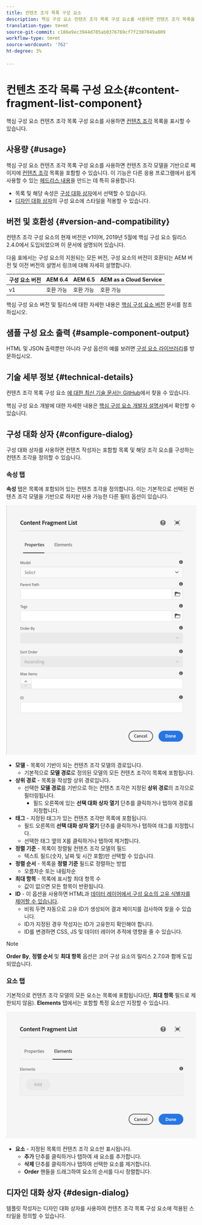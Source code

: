 ```yaml
---
title: 컨텐츠 조각 목록 구성 요소
description: 핵심 구성 요소 컨텐츠 조각 목록 구성 요소를 사용하면 컨텐츠 조각 목록을 표시할 수 있습니다.
translation-type: tm+mt
source-git-commit: c186e9ec3944d785ab0376769cf7f2307049a809
workflow-type: tm+mt
source-wordcount: '762'
ht-degree: 3%

---
```



# 컨텐츠 조각 목록 구성 요소{#content-fragment-list-component}

핵심 구성 요소 컨텐츠 조각 목록 구성 요소를 사용하면 [컨텐츠 조각](https://docs.adobe.com/content/help/en/experience-manager-cloud-service/assets/content-fragments/content-fragments.html) 목록을 표시할 수 있습니다.

## 사용량 {#usage}

핵심 구성 요소 컨텐츠 조각 목록 구성 요소를 사용하면 컨텐츠 조각 모델을 기반으로 페이지에 [컨텐츠 조각](https://docs.adobe.com/content/help/en/experience-manager-cloud-service/assets/content-fragments/content-fragments.html) 목록을 포함할 수 있습니다. 이 기능은 다른 응용 프로그램에서 쉽게 사용할 수 있는 [헤드리스 내용](https://helpx.adobe.com/kr/experience-manager/6-5/sites/developing/user-guide.html?topic=/experience-manager/6-5/sites/developing/morehelp/headless.ug.js)을 만드는 데 특히 유용합니다.

* 목록 및 해당 속성은 [구성 대화 상자](#configure-dialog)에서 선택할 수 있습니다.
* [디자인 대화 상자](#design-dialog)의 구성 요소에 스타일을 적용할 수 있습니다.

## 버전 및 호환성 {#version-and-compatibility}

컨텐츠 조각 구성 요소의 현재 버전은 v1이며, 2019년 5월에 핵심 구성 요소 릴리스 2.4.0에서 도입되었으며 이 문서에 설명되어 있습니다.

다음 표에서는 구성 요소의 지원되는 모든 버전, 구성 요소의 버전이 호환되는 AEM 버전 및 이전 버전의 설명서 링크에 대해 자세히 설명합니다.

| 구성 요소 버전 | AEM 6.4 | AEM 6.5 | AEM as a Cloud Service |
|--- |--- |---|---|
| v1 | 호환 가능 | 호환 가능 | 호환 가능 |

핵심 구성 요소 버전 및 릴리스에 대한 자세한 내용은 [핵심 구성 요소 버전](/help/versions.md) 문서를 참조하십시오.

## 샘플 구성 요소 출력 {#sample-component-output}

HTML 및 JSON 출력뿐만 아니라 구성 옵션의 예를 보려면 [구성 요소 라이브러리](https://adobe.com/go/aem_cmp_library_cflist)를 방문하십시오.

## 기술 세부 정보 {#technical-details}

컨텐츠 조각 목록 구성 요소 [에 대한 최신 기술 문서는 GitHub](https://adobe.com/go/aem_cmp_tech_cflist_v1)에서 찾을 수 있습니다.

핵심 구성 요소 개발에 대한 자세한 내용은 [핵심 구성 요소 개발자 설명서](/help/developing/overview.md)에서 확인할 수 있습니다.

## 구성 대화 상자 {#configure-dialog}

구성 대화 상자를 사용하면 컨텐츠 작성자는 포함할 목록 및 해당 조각 요소를 구성하는 컨텐츠 조각을 정의할 수 있습니다.

### 속성 탭

**속성** 탭은 목록에 포함되어 있는 컨텐츠 조각을 정의합니다. 이는 기본적으로 선택된 컨텐츠 조각 모델을 기반으로 하지만 사용 가능한 다른 필터 옵션이 있습니다.

![컨텐츠 조각 목록 구성 요소의 편집 대화 상자의 속성 탭](/help/assets/content-fragment-list-properties.png)

* **모델**  - 목록이 기반이 되는 컨텐츠 조각 모델의 경로입니다.
   * 기본적으로 **모델 경로**&#x200B;로 정의된 모델의 모든 컨텐츠 조각이 목록에 포함됩니다.
* **상위 경로**  - 목록을 작성할 상위 경로입니다.
   * 선택한 **모델 경로**&#x200B;를 기반으로 하는 컨텐츠 조각은 지정된 **상위 경로**&#x200B;의 조각으로 필터링됩니다.
      * 필드 오른쪽에 있는 **선택 대화 상자 열기** 단추를 클릭하거나 탭하여 경로를 지정합니다.
* **태그**  - 지정된 태그가 있는 컨텐츠 조각만 목록에 포함됩니다.
   * 필드 오른쪽의 **선택 대화 상자 열기** 단추를 클릭하거나 탭하여 태그를 지정합니다.
   * 선택한 태그 옆의 X를 클릭하거나 탭하여 제거합니다.
* **정렬 기준**  - 목록이 정렬될 컨텐츠 조각 모델의 필드
   * 텍스트 필드(숫자, 날짜 및 시간 포함)만 선택할 수 있습니다.
* **정렬 순서**  - 목록을  **정렬 기준** 필드로 정렬하는 방법
   * 오름차순 또는 내림차순
* **최대 항목**  - 목록에 표시할 최대 항목 수
   * 값이 없으면 모든 항목이 반환됩니다.
* **ID**  - 이 옵션을 사용하면 HTML과  [데이터 레이어에서 구성 요소의 고유 식별자를 제어할 수 있습니다](/help/developing/data-layer/overview.md).
   * 비워 두면 자동으로 고유 ID가 생성되어 결과 페이지를 검사하여 찾을 수 있습니다.
   * ID가 지정된 경우 작성자는 ID가 고유한지 확인해야 합니다.
   * ID를 변경하면 CSS, JS 및 데이터 레이어 추적에 영향을 줄 수 있습니다.

>[!NOTE]
>**Order By**, **정렬 순서** 및 **최대 항목** 옵션은 코어 구성 요소의 릴리스 2.7.0과 함께 도입되었습니다.

### 요소 탭

기본적으로 컨텐츠 조각 모델의 모든 요소는 목록에 포함됩니다(단, **최대 항목** 필드로 제한되지 않음). **Elements** 탭에서는 포함할 특정 요소만 지정할 수 있습니다.

![컨텐츠 조각 목록 구성 요소의 편집 대화 상자의 요소 탭](/help/assets/content-fragment-list-elements.png)

* **요소**  - 지정된 목록의 컨텐츠 조각 요소만 표시됩니다.
   * **추가** 단추를 클릭하거나 탭하여 새 요소를 추가합니다.
   * **삭제** 단추를 클릭하거나 탭하여 선택한 요소를 제거합니다.
   * **Order** 핸들을 드래그하여 요소의 순서를 다시 정렬합니다.

## 디자인 대화 상자 {#design-dialog}

템플릿 작성자는 디자인 대화 상자를 사용하여 컨텐츠 조각 목록 구성 요소에 적용된 스타일을 정의할 수 있습니다.
